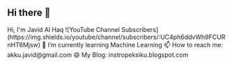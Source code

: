 ## Hi there 👋

<!--
**javid321/javid321** is a ✨ _special_ ✨ repository because its `README.md` (this file) appears on your GitHub profile.
--!>

Hi, I'm Javid Al Haq

![YouTube Channel Subscribers](https://img.shields.io/youtube/channel/subscribers/:UC4ph6ddvWh9FCURnHT6Mjsw)
🌱 I’m currently learning Machine Learning
📫 How to reach me: akku.javid@gmail.com
😄 My Blog: instropeksiku.blogspot.com

